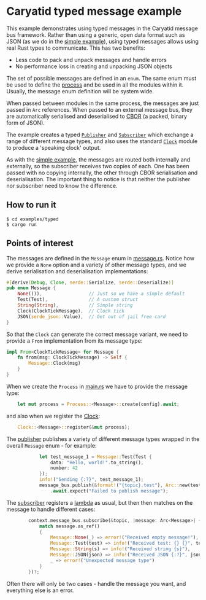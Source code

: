 # Caryatid typed message example

This example demonstrates using typed messages in the Caryatid message bus framework.  Rather than using a generic,
open data format such as JSON (as we do in the [simple example](../simple)), using typed messages allows using
real Rust types to communicate.  This has two benefits:

* Less code to pack and unpack messages and handle errors
* No performance loss in creating and unpacking JSON objects

The set of possible messages are defined in an `enum`.  The same enum must be used to define the [process](../../process)
and be used in all the modules within it.  Usually, the message enum definition will be system wide.

When passed between modules in the same process, the messages are just passed in `Arc` references.  When passed
to an external message bus, they are automatically serialised and deserialised to [CBOR](https://cbor.io) 
(a packed, binary form of JSON).

The example creates a typed [`Publisher`](src/publisher.rs) and [`Subscriber`](src/subscriber.rs) which exchange a range of
different message types, and also uses the standard [`Clock`](../../modules/clock) module to produce a 'speaking clock' output.

As with the [simple example](../simple), the messages are routed both internally and externally, so the subscriber receives two
copies of each.  One has been passed with no copying internally, the other through CBOR serialisation and deserialisation.  The
important thing to notice is that neither the publisher nor subscriber need to know the difference.

## How to run it

```shell
$ cd examples/typed
$ cargo run
```

## Points of interest

The messages are defined in the `Message` enum in [message.rs](src/message.rs#L12).  Notice how we provide a `None` option and a variety of other
message types, and we derive serialisation and deserialisation implementations:

```rust
#[derive(Debug, Clone, serde::Serialize, serde::Deserialize)]
pub enum Message {
    None(()),                 // Just so we have a simple default
    Test(Test),               // A custom struct
    String(String),           // Simple string
    Clock(ClockTickMessage),  // Clock tick
    JSON(serde_json::Value),  // Get out of jail free card
}
```

So that the `Clock` can generate the correct message variant, we need to provide a `From` implementation from its message type:

```rust
impl From<ClockTickMessage> for Message {
    fn from(msg: ClockTickMessage) -> Self {
        Message::Clock(msg)
    }
}
```

When we create the `Process` in [main.rs](src/main.rs#L42) we have to provide the message type:

```rust
    let mut process = Process::<Message>::create(config).await;
```

and also when we register the [Clock](src/main.rs#L47):

```rust
    Clock::<Message>::register(&mut process);
```

The [publisher](src/publisher.rs) publishes a variety of different message types wrapped in the overall `Message` enum - for example:

```rust
            let test_message_1 = Message::Test(Test {
                data: "Hello, world!".to_string(),
                number: 42
            });
            info!("Sending {:?}", test_message_1);
            message_bus.publish(&format!("{topic}.test"), Arc::new(test_message_1))
                .await.expect("Failed to publish message");
```

The [subscriber](src/subscriber.rs) registers a [lambda](src/subscriber.rs#L30) as usual, but then then matches on the message to handle different cases:

```rust
        context.message_bus.subscribe(&topic, |message: Arc<Message>| {
            match message.as_ref()
            {
                Message::None(_) => error!("Received empty message!"),
                Message::Test(test) => info!("Received test: {} {}", test.data, test.number),
                Message::String(s) => info!("Received string {s}"),
                Message::JSON(json) => info!("Received JSON {:?}", json),
                _ => error!("Unexpected message type")
            }
        })?;
```

Often there will only be two cases - handle the message you want, and everything else is an error.


